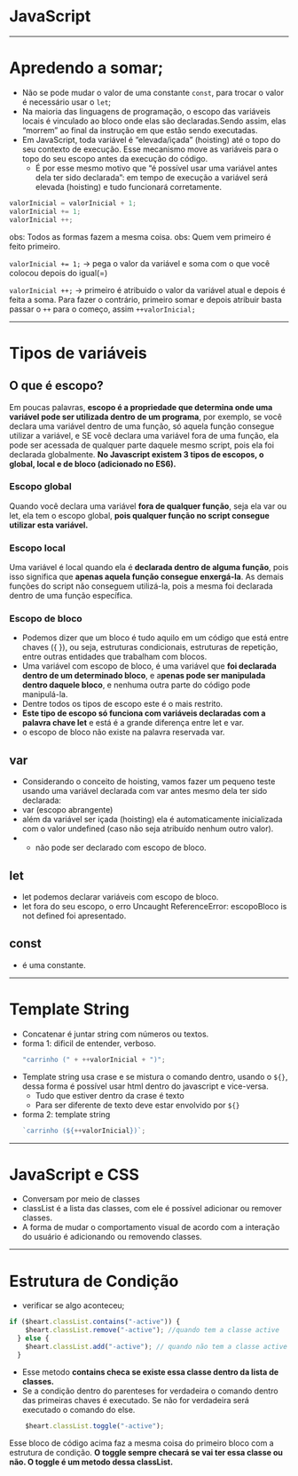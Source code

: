 # JavaScript
---
# Apredendo a somar; 
- Não se pode mudar o valor de uma constante `const`, para trocar o valor é necessário usar o `let`;
- Na maioria das linguagens de programação, o escopo das variáveis locais é vinculado ao bloco onde elas são declaradas.Sendo assim, elas “morrem” ao final da instrução em que estão sendo executadas. 
- Em JavaScript, toda variável é “elevada/içada” (hoisting) até o topo do seu contexto de execução. Esse mecanismo move as variáveis para o topo do seu escopo antes da execução do código.
  - É por esse mesmo motivo que “é possível usar uma variável antes dela ter sido declarada”: em tempo de execução a variável será elevada (hoisting) e tudo funcionará corretamente.

```javascript
valorInicial = valorInicial + 1;
valorInicial += 1;
valorInicial ++;
``` 

obs: Todos as formas fazem a mesma coisa.
obs: Quem vem primeiro é feito primeiro.


`valorInicial += 1;` -> pega o valor da variável e soma com o que você colocou depois do igual(=)

`valorInicial ++;` -> primeiro é atribuido o valor da variável atual e depois é feita a soma. Para fazer o contrário, primeiro somar e depois atribuir basta passar o `++` para o começo, assim `++valorInicial;` 


---


# Tipos de variáveis 

## O que é escopo?

Em poucas palavras, **escopo é a propriedade que determina onde uma variável pode ser utilizada dentro de um programa**, por exemplo, se você declara uma variável dentro de uma função, só aquela função consegue utilizar a variável, e SE você declara uma variável fora de uma função, ela pode ser acessada de qualquer parte daquele mesmo script, pois ela foi declarada globalmente. **No Javascript existem 3 tipos de escopos, o global, local e de bloco (adicionado no ES6).**

  ### Escopo global

Quando você declara uma variável **fora de qualquer função**, seja ela var ou let, ela tem o escopo global, **pois qualquer função no script consegue utilizar esta variável.**
  
  ### Escopo local

Uma variável é local quando ela é **declarada dentro de alguma função**, pois isso significa que **apenas aquela função consegue enxergá-la**. As demais funções do script não conseguem utilizá-la, pois a mesma foi declarada dentro de uma função específica.

  ### Escopo de bloco
  - Podemos dizer que um bloco é tudo aquilo em um código que está entre chaves ({ }), ou seja, estruturas condicionais, estruturas de repetição, entre outras entidades que trabalham com blocos.
  - Uma variável com escopo de bloco, é uma variável que **foi declarada dentro de um determinado bloco**, e a**penas pode ser manipulada dentro daquele bloco**, e nenhuma outra parte do código pode manipulá-la.
  - Dentre todos os tipos de escopo este é o mais restrito.
  - **Este tipo de escopo só funciona com variáveis declaradas com a palavra chave let** e está é a grande diferença entre let e var. 
  - o escopo de bloco não existe na palavra reservada var.



  ## var 
  - Considerando o conceito de hoisting, vamos fazer um pequeno teste usando uma variável declarada com var antes mesmo dela ter sido declarada:
  - var (escopo abrangente) 
  - além da variável ser içada (hoisting) ela é automaticamente inicializada com o valor undefined (caso não seja atribuído nenhum outro valor).
  - - não pode ser declarado com escopo de bloco.

  ## let
  - let podemos declarar variáveis com escopo de bloco. 
  - let fora do seu escopo, o erro Uncaught ReferenceError: escopoBloco is not defined foi apresentado.


  ## const
  - é uma constante.

---
# Template String

- Concatenar é juntar string com números ou textos. 
- forma 1: dificil de entender, verboso.
  ```javascript
  "carrinho (" + ++valorInicial + ")";
  ```
- Template string usa crase e se mistura o comando dentro, usando o  `${}`, dessa forma é possível usar html dentro do javascript e vice-versa.
  - Tudo que estiver dentro da crase é texto
  - Para ser diferente de texto deve estar envolvido por `${}`
- forma 2: template string
  ```javascript
  `carrinho (${++valorInicial})`;
  ```

---

# JavaScript e CSS
- Conversam por meio de classes
- classList é a lista das classes, com ele é possível adicionar ou remover classes.
- A forma de mudar o comportamento visual de acordo com a interação do usuário é adicionando ou removendo classes. 

---

# Estrutura de Condição
- verificar se algo aconteceu;
```javascript
if ($heart.classList.contains("-active")) {
    $heart.classList.remove("-active"); //quando tem a classe active
  } else {
    $heart.classList.add("-active"); // quando não tem a classe active
  }
```
- Esse metodo **contains checa se existe essa classe dentro da lista de classes.**
- Se a condição dentro do parenteses for verdadeira o comando dentro das primeiras chaves é executado. Se não for verdadeira será executado o comando do else.


```javascript
    $heart.classList.toggle("-active");
```
Esse bloco de código acima faz a mesma coisa do primeiro bloco com a estrutura de condição. **O toggle sempre checará se vai ter essa classe ou não. O toggle é um metodo dessa classList.**